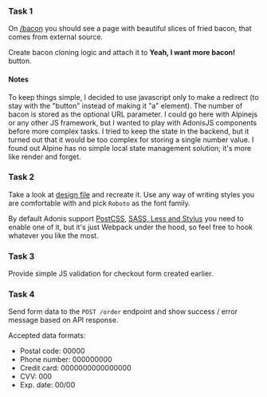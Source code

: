 ### Task 1
On [/bacon](http://localhost:3333/bacon) you should see a page with beautiful slices of fried bacon, that comes from external source.

Create bacon cloning logic and attach it to **Yeah, I want more bacon!** button.

#### Notes
To keep things simple, I decided to use javascript only to make a redirect (to stay with the "button" instead of making it "a" element). The number of bacon is stored as the optional URL parameter. I could go here with Alpinejs or any other JS framework, but I wanted to play with AdonisJS components before more complex tasks. I tried to keep the state in the backend, but it turned out that it would be too complex for storing a single number value. I found out Alpine has no simple local state management solution; it's more like render and forget.

### Task 2
Take a look at [design file](./design.png) and recreate it. Use any way of writing styles you are comfortable with and pick `Roboto` as the font family.

By default Adonis support [PostCSS](https://docs.adonisjs.com/guides/assets-manager#setup-postcss), [SASS, Less and Stylus](https://docs.adonisjs.com/guides/assets-manager#setup-sass-less-and-stylus) you need to enable one of it, but it's just Webpack under the hood, so feel free to hook whatever you like the most.

### Task 3
Provide simple JS validation for checkout form created earlier.

### Task 4
Send form data to the `POST /order` endpoint and show success / error message based on API response.

Accepted data formats:
* Postal code: 00000
* Phone number: 000000000
* Credit card: 0000000000000000
* CVV: 000
* Exp. date: 00/00
